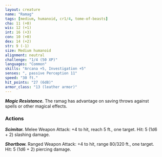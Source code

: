 ```yaml
---
layout: creature
name: "Ramag"
tags: [medium, humanoid, cr1/4, tome-of-beasts]
cha: 11 (+0)
wis: 12 (+1)
int: 16 (+3)
con: 10 (+0)
dex: 14 (+2)
str: 9 (-1)
size: Medium humanoid
alignment: neutral
challenge: "1/4 (50 XP)"
languages: "Common"
skills: "Arcana +5, Investigation +5"
senses: ", passive Perception 11"
speed: "30 ft."
hit_points: "27 (6d8)"
armor_class: "13 (leather armor)"
---
```


***Magic Resistance.*** The ramag has advantage on saving throws against spells or other magical effects.

### Actions

***Scimitar.*** Melee Weapon Attack: +4 to hit, reach 5 ft., one target. Hit: 5 (1d6 + 2) slashing damage.

***Shortbow.*** Ranged Weapon Attack: +4 to hit, range 80/320 ft., one target. Hit: 5 (1d6 + 2) piercing damage.


